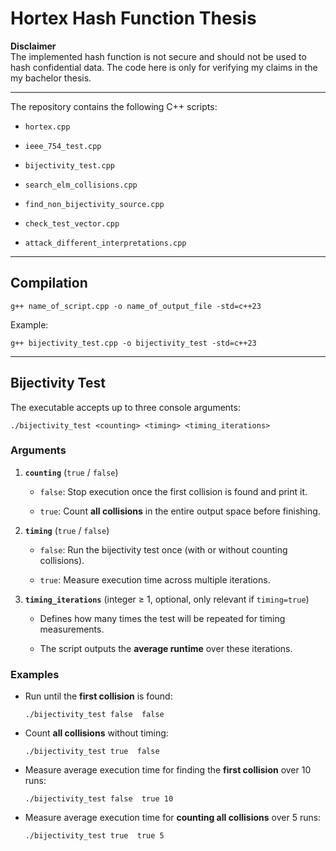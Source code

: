 
# Hortex Hash Function Thesis
 **Disclaimer**  
The implemented hash function is not secure and should not be used to hash confidential data. The code here is only for verifying my claims in the my bachelor thesis.

----------
The repository contains the following C++ scripts:

-   `hortex.cpp`
    
-   `ieee_754_test.cpp`
    
-   `bijectivity_test.cpp`
    
-   `search_elm_collisions.cpp`
    
-   `find_non_bijectivity_source.cpp`
    
-   `check_test_vector.cpp`
- `attack_different_interpretations.cpp`
    
----------

## Compilation

`g++ name_of_script.cpp -o name_of_output_file -std=c++23` 

Example:

`g++ bijectivity_test.cpp -o bijectivity_test -std=c++23` 

----------

## Bijectivity Test
The executable accepts up to three console arguments:

`./bijectivity_test <counting> <timing> <timing_iterations>` 

### Arguments

1.  **`counting`** (`true` / `false`)
    
    -   `false`: Stop execution once the first collision is found and print it.
        
    -   `true`: Count **all collisions** in the entire output space before finishing.
        
2.  **`timing`** (`true` / `false`)
    
    -   `false`: Run the bijectivity test once (with or without counting collisions).
        
    -   `true`: Measure execution time across multiple iterations.
        
3.  **`timing_iterations`** (integer ≥ 1, optional, only relevant if `timing=true`)
    
    -   Defines how many times the test will be repeated for timing measurements.
        
    -   The script outputs the **average runtime** over these iterations.
        

### Examples

-   Run until the **first collision** is found:
    
    `./bijectivity_test false  false` 
    
-   Count **all collisions** without timing:
    
    `./bijectivity_test true  false` 
    
-   Measure average execution time for finding the **first collision** over 10 runs:
    
    `./bijectivity_test false  true 10` 
    
-   Measure average execution time for **counting all collisions** over 5 runs:
    
    `./bijectivity_test true  true 5` 
    